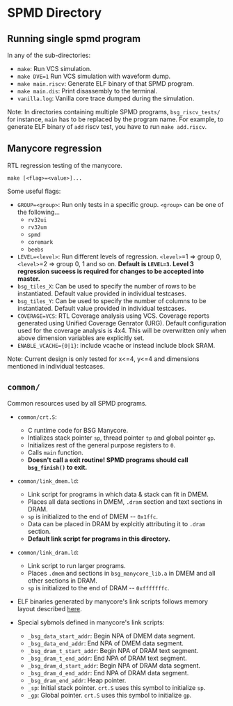 SPMD Directory
==============


Running single spmd program
---------------------------

In any of the sub-directories:
- `make`: Run VCS simulation.
- `make DVE=1` Run VCS simulation with waveform dump.
- `make main.riscv`: Generate ELF binary of that SPMD program.
- `make main.dis`: Print disassembly to the terminal.
- `vanilla.log`: Vanilla core trace dumped during the simulation.

Note: In directories containing multiple SPMD programs, `bsg_riscv_tests/` for instance,
`main` has to be replaced by the program name. For example, to generate ELF binary of
`add` riscv test, you have to run `make add.riscv`.



Manycore regression
-------------------

RTL regression testing of the manycore.

`make [<flag>=<value>]...`

Some useful flags:

- `GROUP=<group>`: Run only tests in a specific group. `<group>` can be one of the following...
    - `rv32ui`
    - `rv32um`
    - `spmd`
    - `coremark`
    - `beebs`
- `LEVEL=<level>`: Run different levels of regression. `<level>`=1 => group 0, `<level>`=2 => group 0, 1 and so on. **Default is `LEVEL=3`. Level 3 regression suceess is required for changes to be accepted into master.**
- `bsg_tiles_X`:
    Can be used to specify the number of rows to be instantiated. Default
    value provided in individual testcases.
- `bsg_tiles_Y`:
    Can be used to specify the number of columns to be instantiated. Default
    value provided in individual testcases.
- `COVERAGE=VCS`:
    RTL Coverage analysis using VCS. Coverage reports generated using
    Unified Coverage Genrator (URG). Default configuration used for
    the coverage analysis is 4x4. This will be overwritten only when
    above dimension variables are explicitly set.
- `ENABLE_VCACHE={0|1}`:
    include vcache or instead include block SRAM.

Note: 
    Current design is only tested for x<=4, y<=4 and dimensions mentioned in
    individual testcases.



`common/`
----------

Common resources used by all SPMD programs.

- `common/crt.S`:
  - C runtime code for BSG Manycore.
  - Intializes stack pointer `sp`, thread pointer `tp` and global pointer `gp`.
  - Initializes rest of the general purpose registers to `0`.
  - Calls `main` function.
  - **Doesn't call a exit routine! SPMD programs should call `bsg_finish()` to exit.**

- `common/link_dmem.ld`:
  - Link script for programs in which data & stack can fit in DMEM.
  - Places all data sections in DMEM, `.dram` section and text sections in DRAM.
  - `sp` is initialized to the end of DMEM -- `0x1ffc`.
  - Data can be placed in DRAM by explcitly attributing it to `.dram` section.
  - **Default link script for programs in this directory.**

- `common/link_dram.ld`:
  - Link script to run larger programs.
  - Places `.dmem` and sections in `bsg_manycore_lib.a` in DMEM and all other sections in DRAM.
  - `sp` is initialized to the end of DRAM -- `0xfffffffc`.

- ELF binaries generated by manycore's link scripts follows memory layout described [here](
https://docs.google.com/document/d/1b2g2nnMYidMkcn6iHJ9NGjpQYfZeWEmMdLeO_3nLtgo/edit#bookmark=id.6ta2llhb2shf).
  
- Special sybmols defined in manycore's link scripts:
  - `_bsg_data_start_addr`: Begin NPA of DMEM data segment.
  - `_bsg_data_end_addr`: End NPA of DMEM data segment.
  - `_bsg_dram_t_start_addr`: Begin NPA of DRAM text segment.
  - `_bsg_dram_t_end_addr`: End NPA of DRAM text segment.
  - `_bsg_dram_d_start_addr`: Begin NPA of DRAM data segment.
  - `_bsg_dram_d_end_addr`: End NPA of DRAM data segment.
  - `_bsg_dram_end_addr`: Heap pointer.
  - `_sp`: Initial stack pointer. `crt.S` uses this symbol to initialize `sp`.
  - `_gp`: Global pointer. `crt.S` uses this symbol to initialize `gp`.
